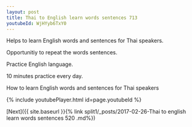 ```yaml
---
layout: post
title: Thai to English learn words sentences 713 
youtubeId: WjHYyb6TxY0
---
```

 
 
Helps to learn English words and sentences for Thai speakers.

Opportunitiy to repeat the words sentences. 

Practice English language. 
 
10 minutes practice every day. 
 
How to learn English words and sentences for Thai speakers 
 
{% include youtubePlayer.html id=page.youtubeId %}
 
 
[Next]({{ site.baseurl }}{% link  split1/_posts/2017-02-26-Thai to english learn words sentences 520 .md%})
 
